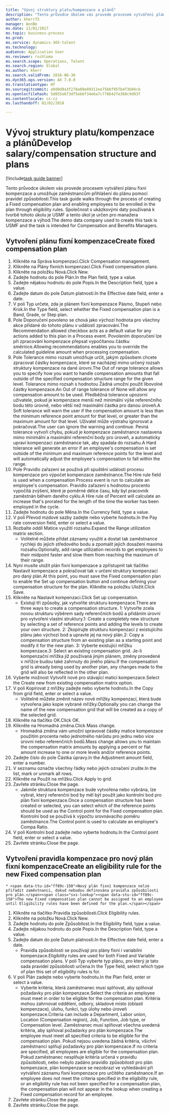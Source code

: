 ```yaml
--- 
title: "Vývoj struktury platu/kompenzace a plánů"
description: "Tento průvodce úkolem vás provede procesem vytváření plánu fixní kompenzace a umožňuje zaměstnancům přihlášení do plánu pomocí pravidel způsobilosti."
author: kherr75
manager: AnnBe
ms.date: 11/01/2017
ms.topic: business-process
ms.prod: 
ms.service: dynamics-365-talent
ms.technology: 
audience: Application User
ms.reviewer: rschloma
ms.search.scope: Operations, Talent
ms.search.region: Global
ms.author: kherr
ms.search.validFrom: 2016-06-30
ms.dyn365.ops.version: AX 7.0.0
ms.translationtype: HT
ms.sourcegitcommit: a9d0d9a3f278a09e89311ee75b6f95fb4f3b04cb
ms.openlocfilehash: 5d855e673df5eb6f34e6a7c778b42fe360c9d93f
ms.contentlocale: cs-cz
ms.lasthandoff: 02/02/2018

---
```

# <a name="develop-salarycompensation-structure-and-plans"></a><span data-ttu-id="ff89c-103">Vývoj struktury platu/kompenzace a plánů</span><span class="sxs-lookup"><span data-stu-id="ff89c-103">Develop salary/compensation structure and plans</span></span>

[!include[task guide banner](../../includes/task-guide-banner.md)]

<span data-ttu-id="ff89c-104">Tento průvodce úkolem vás provede procesem vytváření plánu fixní kompenzace a umožňuje zaměstnancům přihlášení do plánu pomocí pravidel způsobilosti.</span><span class="sxs-lookup"><span data-stu-id="ff89c-104">This task guide walks through the process of creating a Fixed compensation plan and enabling employees to be enrolled in the plan through eligibility rules.</span></span> <span data-ttu-id="ff89c-105">Společnost s ukázkovými daty používaná k tvorbě tohoto úkolu je USMF a tento úkol je určen pro manažera kompenzace a výhod.</span><span class="sxs-lookup"><span data-stu-id="ff89c-105">The demo data company used to create this task is USMF and the task is intended for Compensation and Benefits Managers.</span></span>


## <a name="create-fixed-compensation-plan"></a><span data-ttu-id="ff89c-106">Vytvoření plánu fixní kompenzace</span><span class="sxs-lookup"><span data-stu-id="ff89c-106">Create fixed compensation plan</span></span>
1. <span data-ttu-id="ff89c-107">Klikněte na Správa kompenzací.</span><span class="sxs-lookup"><span data-stu-id="ff89c-107">Click Compensation management.</span></span>
2. <span data-ttu-id="ff89c-108">Klikněte na Plány fixních kompenzací.</span><span class="sxs-lookup"><span data-stu-id="ff89c-108">Click Fixed compensation plans.</span></span>
3. <span data-ttu-id="ff89c-109">Klikněte na položku Nová.</span><span class="sxs-lookup"><span data-stu-id="ff89c-109">Click New.</span></span>
4. <span data-ttu-id="ff89c-110">Zadejte hodnotu do pole Plán.</span><span class="sxs-lookup"><span data-stu-id="ff89c-110">In the Plan field, type a value.</span></span>
5. <span data-ttu-id="ff89c-111">Zadejte nějakou hodnotu do pole Popis.</span><span class="sxs-lookup"><span data-stu-id="ff89c-111">In the Description field, type a value.</span></span>
6. <span data-ttu-id="ff89c-112">Zadejte datum do pole Datum platnosti.</span><span class="sxs-lookup"><span data-stu-id="ff89c-112">In the Effective date field, enter a date.</span></span>
7. <span data-ttu-id="ff89c-113">V poli Typ určete, zda je plánem fixní kompenzace Pásmo, Stupeň nebo Krok.</span><span class="sxs-lookup"><span data-stu-id="ff89c-113">In the Type field, select whether the Fixed compensation plan is a Band, Grade, or Step plan.</span></span>
8. <span data-ttu-id="ff89c-114">Pole Doporučení povoleno se chová jako výchozí hodnota pro všechny akce přidané do tohoto plánu v události zpracování.</span><span class="sxs-lookup"><span data-stu-id="ff89c-114">The Recommendation allowed checkbox acts as a default value for any actions added to this plan in a Process event.</span></span>  <span data-ttu-id="ff89c-115">Povolením doporučení lze při zpracování kompenzace přepsat vypočítanou částku směrnice.</span><span class="sxs-lookup"><span data-stu-id="ff89c-115">Allowing recommendations enables you to override the calculated guideline amount when processing compensation.</span></span>
9. <span data-ttu-id="ff89c-116">Pole Tolerance mimo rozsah umožňuje určit, jakým způsobem chcete zpracovat částky kompenzace, které se nacházejí mimo určený rozsah struktury kompenzace na dané úrovni.</span><span class="sxs-lookup"><span data-stu-id="ff89c-116">The Out of range tolerance allows you to specify how you want to handle compensation amounts that fall outside of the specified compensation structure range for the given level.</span></span>  <span data-ttu-id="ff89c-117">Tolerance mimo rozsah s hodnotou Žádná umožní použít libovolné částky kompenzace.</span><span class="sxs-lookup"><span data-stu-id="ff89c-117">An Out of range tolerance of None will allow any compensation amount to be used.</span></span>  <span data-ttu-id="ff89c-118">Předběžná tolerance upozorní uživatele, pokud je kompenzace menší než minimální výše referenčního bodu této úrovně, nebo větší než maximální částka pro danou úroveň.</span><span class="sxs-lookup"><span data-stu-id="ff89c-118">A Soft tolerance will warn the user if the compensation amount is less than the minimum reference point amount for that level, or greater than the maximum amount for that level.</span></span> <span data-ttu-id="ff89c-119">Uživatel může výstrahu ignorovat a pokračovat.</span><span class="sxs-lookup"><span data-stu-id="ff89c-119">The user can ignore the warning and continue.</span></span>  <span data-ttu-id="ff89c-120">Pevná tolerance vytvoří chybu, pokud je kompenzace zaměstnance nastavena mimo minimální a maximální referenční body pro úroveň, a automaticky upraví kompenzaci zaměstnance tak, aby spadala do rozsahu.</span><span class="sxs-lookup"><span data-stu-id="ff89c-120">A Hard tolerance will generate an error if an employee's compensation is set outside of the minimum and maximum reference points for the level and will automatically adjust the employee's compensation to fall within the range.</span></span>
10. <span data-ttu-id="ff89c-121">Pole Pravidlo zařazení se používá při spuštění události procesu kompenzace pro výpočet kompenzace zaměstnance.</span><span class="sxs-lookup"><span data-stu-id="ff89c-121">The Hire rule field is used when a compensation Process event is run to calculate an employee's compensation.</span></span>  <span data-ttu-id="ff89c-122">Pravidlo zařazení s hodnotou procento vypočítá zvýšení, které je poměrné délce času, kdy byl pracovník zaměstnán během daného cyklu.</span><span class="sxs-lookup"><span data-stu-id="ff89c-122">A Hire rule of Percent will calculate an increase that's prorated for the length of the time the worker has been employed in the cycle.</span></span>
11. <span data-ttu-id="ff89c-123">Zadejte hodnotu do pole Měna.</span><span class="sxs-lookup"><span data-stu-id="ff89c-123">In the Currency field, type a value.</span></span>
12. <span data-ttu-id="ff89c-124">V poli Převod mzdové sazby zadejte nebo vyberte hodnotu.</span><span class="sxs-lookup"><span data-stu-id="ff89c-124">In the Pay rate conversion field, enter or select a value.</span></span>
13. <span data-ttu-id="ff89c-125">Rozbalte oddíl Matice využití rozsahu.</span><span class="sxs-lookup"><span data-stu-id="ff89c-125">Expand the Range utilization matrix section.</span></span>
    * <span data-ttu-id="ff89c-126">Volitelně můžete přidat záznamy využití a dostat tak zaměstnance rychleji do jejich středového bodu a zpomalit jejich dosažení maxima rozsahu.</span><span class="sxs-lookup"><span data-stu-id="ff89c-126">Optionally, add range utilization records to get employees to their midpoint faster and slow them from reaching the maximum of their range.</span></span>  
14. <span data-ttu-id="ff89c-127">Nyní musíte uložit plán fixní kompenzace a zpřístupnit tak tlačítko Nastavit kompenzace a pokračovat tak v určení struktury kompenzací pro daný plán.</span><span class="sxs-lookup"><span data-stu-id="ff89c-127">At this point, you must save the Fixed compensation plan to enable the Set up compensation button and continue defining your compensation structure for the plan.</span></span>  <span data-ttu-id="ff89c-128">Klikněte na položku Uložit.</span><span class="sxs-lookup"><span data-stu-id="ff89c-128">Click Save.</span></span>
15. <span data-ttu-id="ff89c-129">Klikněte na Nastavit kompenzaci.</span><span class="sxs-lookup"><span data-stu-id="ff89c-129">Click Set up compensation.</span></span>
    * <span data-ttu-id="ff89c-130">Existují tři způsoby, jak vytvoříte strukturu kompenzace.</span><span class="sxs-lookup"><span data-stu-id="ff89c-130">There are three ways to create a compensation structure.</span></span> <span data-ttu-id="ff89c-131">1: Vytvořte zcela novou strukturu výběrem sady referenčních bodů a přidáním úrovní pro vytvoření vlastní struktury.</span><span class="sxs-lookup"><span data-stu-id="ff89c-131">1: Create a completely new structure by selecting a set of reference points and adding the levels to create your own structure.</span></span> <span data-ttu-id="ff89c-132">2: Zkopírujte strukturu kompenzací z existujícího plánu jako výchozí bod a upravte jej na nový plán.</span><span class="sxs-lookup"><span data-stu-id="ff89c-132">2: Copy a compensation structure from an existing plan as a starting point and modify it for the new plan.</span></span> <span data-ttu-id="ff89c-133">3: Vyberte existující mřížku kompenzace.</span><span class="sxs-lookup"><span data-stu-id="ff89c-133">3: Select an existing compensation grid.</span></span> <span data-ttu-id="ff89c-134">Je-li kompenzační mřížka již používaná jiným plánem, změny provedené v mřížce budou také zahrnuty do jiného plánu.</span><span class="sxs-lookup"><span data-stu-id="ff89c-134">If the compensation grid is already being used by another plan, any changes made to the grid will also be reflected in the other plan.</span></span>  
16. <span data-ttu-id="ff89c-135">Vyberte možnost Vytvořit nové pro stávající matici kompenzace.</span><span class="sxs-lookup"><span data-stu-id="ff89c-135">Select the Create new from existing compensation matrix option.</span></span>
17. <span data-ttu-id="ff89c-136">V poli Kopírovat z mřížky zadejte nebo vyberte hodnotu.</span><span class="sxs-lookup"><span data-stu-id="ff89c-136">In the Copy from grid field, enter or select a value.</span></span>
    * <span data-ttu-id="ff89c-137">Volitelně můžete změnit název nové mřížky kompenzací, která bude vytvořena jako kopie vybrané mřížky.</span><span class="sxs-lookup"><span data-stu-id="ff89c-137">Optionally you can change the name of the new compensation grid that will be created as a copy of the selected grid.</span></span>  
18. <span data-ttu-id="ff89c-138">Klikněte na tlačítko OK.</span><span class="sxs-lookup"><span data-stu-id="ff89c-138">Click OK.</span></span>
19. <span data-ttu-id="ff89c-139">Klikněte na Hromadná změna.</span><span class="sxs-lookup"><span data-stu-id="ff89c-139">Click Mass change.</span></span>
    * <span data-ttu-id="ff89c-140">Hromadná změna vám umožní spravovat částky matice kompenzace použitím procenta nebo jednotného nárůstu pro jednu nebo více úrovní nebo referenčních bodů.</span><span class="sxs-lookup"><span data-stu-id="ff89c-140">Mass change allows you to maintain the compensation matrix amounts by applying a percent or flat amount increase to one or more levels and/or reference points.</span></span>  
20. <span data-ttu-id="ff89c-141">Zadejte číslo do pole Částka úpravy.</span><span class="sxs-lookup"><span data-stu-id="ff89c-141">In the Adjustment amount field, enter a number.</span></span>
21. <span data-ttu-id="ff89c-142">V seznamu označte všechny řádky nebo jejich označení zrušte.</span><span class="sxs-lookup"><span data-stu-id="ff89c-142">In the list, mark or unmark all rows.</span></span>
22. <span data-ttu-id="ff89c-143">Klikněte na Použít na mřížku.</span><span class="sxs-lookup"><span data-stu-id="ff89c-143">Click Apply to grid.</span></span>
23. <span data-ttu-id="ff89c-144">Zavřete stránku.</span><span class="sxs-lookup"><span data-stu-id="ff89c-144">Close the page.</span></span>
    * <span data-ttu-id="ff89c-145">Jakmile struktura kompenzace bude vytvořena nebo vybrána, lze vybrat, který referenční bod by měl být použit jako kontrolní bod pro plán fixní kompenzace.</span><span class="sxs-lookup"><span data-stu-id="ff89c-145">Once a compensation structure has been created or selected, you can select which of the reference points should be used as the Control point for the Fixed compensation plan.</span></span>  <span data-ttu-id="ff89c-146">Kontrolní bod se používá k výpočtu srovnávacího poměru zaměstnance.</span><span class="sxs-lookup"><span data-stu-id="ff89c-146">The Control point is used to calculate an employee's Compa Ratio.</span></span>  
24. <span data-ttu-id="ff89c-147">V poli Kontrolní bod zadejte nebo vyberte hodnotu.</span><span class="sxs-lookup"><span data-stu-id="ff89c-147">In the Control point field, enter or select a value.</span></span>
25. <span data-ttu-id="ff89c-148">Zavřete stránku.</span><span class="sxs-lookup"><span data-stu-id="ff89c-148">Close the page.</span></span>

## <a name="create-an-eligibility-rule-for-the-new-fixed-compensation-plan"></a><span data-ttu-id="ff89c-149">Vytvoření pravidla kompenzace pro nový plán fixní kompenzace</span><span class="sxs-lookup"><span data-stu-id="ff89c-149">Create an eligibility rule for the new Fixed compensation plan</span></span>
    * <span data-ttu-id="ff89c-150">Nový plán fixní kompenzace nelze přiřadit zaměstnanci, dokud nebudou definována pravidla způsobilosti pro plán.</span><span class="sxs-lookup"><span data-stu-id="ff89c-150">The new Fixed compensation plan cannot be assigned to an employee until Eligibility rules have been defined for the plan.</span></span>  
1. <span data-ttu-id="ff89c-151">Klikněte na tlačítko Pravidla způsobilosti.</span><span class="sxs-lookup"><span data-stu-id="ff89c-151">Click Eligibility rules.</span></span>
2. <span data-ttu-id="ff89c-152">Klikněte na položku Nová.</span><span class="sxs-lookup"><span data-stu-id="ff89c-152">Click New.</span></span>
3. <span data-ttu-id="ff89c-153">Zadejte hodnotu do pole Způsobilost.</span><span class="sxs-lookup"><span data-stu-id="ff89c-153">In the Eligibility field, type a value.</span></span>
4. <span data-ttu-id="ff89c-154">Zadejte nějakou hodnotu do pole Popis.</span><span class="sxs-lookup"><span data-stu-id="ff89c-154">In the Description field, type a value.</span></span>
5. <span data-ttu-id="ff89c-155">Zadejte datum do pole Datum platnosti.</span><span class="sxs-lookup"><span data-stu-id="ff89c-155">In the Effective date field, enter a date.</span></span>
    * <span data-ttu-id="ff89c-156">Pravidla způsobilosti se používají pro plány fixní i variabilní kompenzace.</span><span class="sxs-lookup"><span data-stu-id="ff89c-156">Eligibility rules are used for both Fixed and Variable compensation plans.</span></span>  <span data-ttu-id="ff89c-157">V poli Typ vyberte typ plánu, pro který je tato sada pravidel způsobilosti určena.</span><span class="sxs-lookup"><span data-stu-id="ff89c-157">In the Type field, select which type of plan this set of eligibility rules is for.</span></span>  
6. <span data-ttu-id="ff89c-158">V poli Plán zadejte nebo vyberte hodnotu.</span><span class="sxs-lookup"><span data-stu-id="ff89c-158">In the Plan field, enter or select a value.</span></span>
    * <span data-ttu-id="ff89c-159">Vyberte kritéria, která zaměstnanec musí splňovat, aby splňoval požadavky pro plán kompenzace.</span><span class="sxs-lookup"><span data-stu-id="ff89c-159">Select the criteria an employee must meet in order to be eligible for the compensation plan.</span></span> <span data-ttu-id="ff89c-160">Kritéria mohou zahrnovat oddělení, odbory, skladové místo (oblastí kompenzace), úlohu, funkci, typ úlohy nebo úroveň kompenzace.</span><span class="sxs-lookup"><span data-stu-id="ff89c-160">Criteria can include a Department, Labor union, Location (Compensation region), Job, Function, Job type, or Compensation level.</span></span> <span data-ttu-id="ff89c-161">Zaměstnanec musí splňovat všechna uvedená kritéria, aby splňoval požadavky pro plán kompenzace.</span><span class="sxs-lookup"><span data-stu-id="ff89c-161">The employee must meet all specified criteria to be eligible for the compensation plan.</span></span> <span data-ttu-id="ff89c-162">Pokud nejsou uvedena žádná kritéria, všichni zaměstnanci splňují požadavky pro plán kompenzace.</span><span class="sxs-lookup"><span data-stu-id="ff89c-162">If no criteria are specified, all employees are eligible for the compensation plan.</span></span> <span data-ttu-id="ff89c-163">Pokud zaměstnanec nesplňuje kritéria určená v pravidlu způsobilosti, nebo nebylo zadáno pravidlo způsobilosti pro plán kompenzace, plán kompenzace se nezobrazí ve vyhledávání při vytváření záznamu fixní kompenzace pro určitého zaměstnance.</span><span class="sxs-lookup"><span data-stu-id="ff89c-163">If an employee does not meet the criteria specified in the eligibility rule, or an eligibility rule has not been specified for a compensation plan, the compensation plan will not appear in the lookup when creating a Fixed compensation record for an employee.</span></span>  
7. <span data-ttu-id="ff89c-164">Zavřete stránku.</span><span class="sxs-lookup"><span data-stu-id="ff89c-164">Close the page.</span></span>
8. <span data-ttu-id="ff89c-165">Zavřete stránku.</span><span class="sxs-lookup"><span data-stu-id="ff89c-165">Close the page.</span></span>


